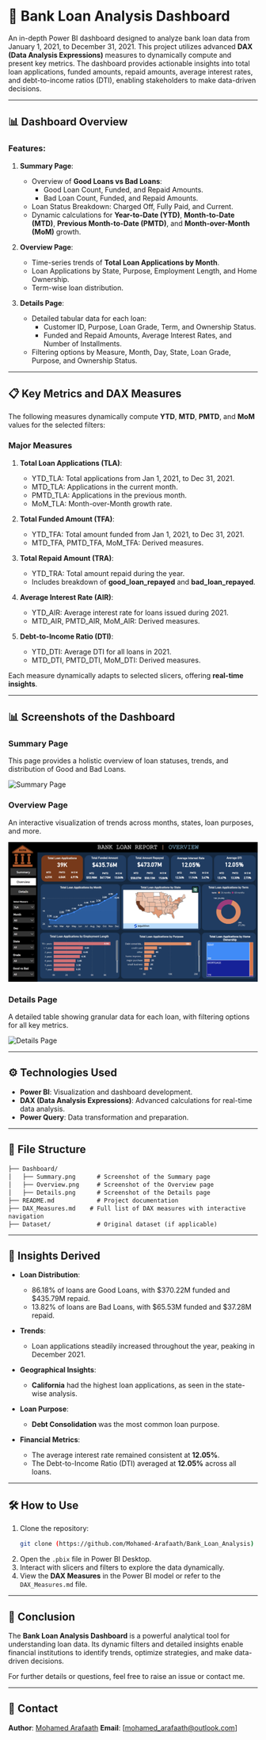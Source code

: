 # 🏦 Bank Loan Analysis Dashboard

An in-depth Power BI dashboard designed to analyze bank loan data from January 1, 2021, to December 31, 2021. This project utilizes advanced **DAX (Data Analysis Expressions)** measures to dynamically compute and present key metrics. The dashboard provides actionable insights into total loan applications, funded amounts, repaid amounts, average interest rates, and debt-to-income ratios (DTI), enabling stakeholders to make data-driven decisions.

---

## 📊 Dashboard Overview

### Features:
1. **Summary Page**:
   - Overview of **Good Loans vs Bad Loans**:
     - Good Loan Count, Funded, and Repaid Amounts.
     - Bad Loan Count, Funded, and Repaid Amounts.
   - Loan Status Breakdown: Charged Off, Fully Paid, and Current.
   - Dynamic calculations for **Year-to-Date (YTD)**, **Month-to-Date (MTD)**, **Previous Month-to-Date (PMTD)**, and **Month-over-Month (MoM)** growth.

2. **Overview Page**:
   - Time-series trends of **Total Loan Applications by Month**.
   - Loan Applications by State, Purpose, Employment Length, and Home Ownership.
   - Term-wise loan distribution.

3. **Details Page**:
   - Detailed tabular data for each loan:
     - Customer ID, Purpose, Loan Grade, Term, and Ownership Status.
     - Funded and Repaid Amounts, Average Interest Rates, and Number of Installments.
   - Filtering options by Measure, Month, Day, State, Loan Grade, Purpose, and Ownership Status.

---

## 📋 Key Metrics and DAX Measures

The following measures dynamically compute **YTD**, **MTD**, **PMTD**, and **MoM** values for the selected filters:

### **Major Measures**
1. **Total Loan Applications (TLA)**:
   - YTD_TLA: Total applications from Jan 1, 2021, to Dec 31, 2021.
   - MTD_TLA: Applications in the current month.
   - PMTD_TLA: Applications in the previous month.
   - MoM_TLA: Month-over-Month growth rate.

2. **Total Funded Amount (TFA)**:
   - YTD_TFA: Total amount funded from Jan 1, 2021, to Dec 31, 2021.
   - MTD_TFA, PMTD_TFA, MoM_TFA: Derived measures.

3. **Total Repaid Amount (TRA)**:
   - YTD_TRA: Total amount repaid during the year.
   - Includes breakdown of **good_loan_repayed** and **bad_loan_repayed**.

4. **Average Interest Rate (AIR)**:
   - YTD_AIR: Average interest rate for loans issued during 2021.
   - MTD_AIR, PMTD_AIR, MoM_AIR: Derived measures.

5. **Debt-to-Income Ratio (DTI)**:
   - YTD_DTI: Average DTI for all loans in 2021.
   - MTD_DTI, PMTD_DTI, MoM_DTI: Derived measures.

Each measure dynamically adapts to selected slicers, offering **real-time insights**.

---

## 📊 Screenshots of the Dashboard

### **Summary Page**
This page provides a holistic overview of loan statuses, trends, and distribution of Good and Bad Loans.

![Summary Page]([BI/Dashboard/Summary.png](https://github.com/Mohamed-Arafaath/Bank_Loan_Analysis/blob/main/BI/Dashboard/Summary.png))

### **Overview Page**
An interactive visualization of trends across months, states, loan purposes, and more.

![Overview Page](Dashboard/Overview.png)

### **Details Page**
A detailed table showing granular data for each loan, with filtering options for all key metrics.

![Details Page]([BI/Dashboard/Details.png](https://github.com/Mohamed-Arafaath/Bank_Loan_Analysis/blob/main/BI/Dashboard/Details.png))

---

## ⚙️ Technologies Used

- **Power BI**: Visualization and dashboard development.
- **DAX (Data Analysis Expressions)**: Advanced calculations for real-time data analysis.
- **Power Query**: Data transformation and preparation.

---

## 📁 File Structure

```plaintext
├── Dashboard/
│   ├── Summary.png      # Screenshot of the Summary page
│   ├── Overview.png     # Screenshot of the Overview page
│   ├── Details.png      # Screenshot of the Details page
├── README.md            # Project documentation
├── DAX_Measures.md    # Full list of DAX measures with interactive navigation
├── Dataset/             # Original dataset (if applicable)
```

---

## 📌 Insights Derived

- **Loan Distribution**:
  - 86.18% of loans are Good Loans, with $370.22M funded and $435.79M repaid.
  - 13.82% of loans are Bad Loans, with $65.53M funded and $37.28M repaid.

- **Trends**:
  - Loan applications steadily increased throughout the year, peaking in December 2021.

- **Geographical Insights**:
  - **California** had the highest loan applications, as seen in the state-wise analysis.

- **Loan Purpose**:
  - **Debt Consolidation** was the most common loan purpose.

- **Financial Metrics**:
  - The average interest rate remained consistent at **12.05%**.
  - The Debt-to-Income Ratio (DTI) averaged at **12.05%** across all loans.

---

## 🛠️ How to Use

1. Clone the repository:
   ```bash
   git clone (https://github.com/Mohamed-Arafaath/Bank_Loan_Analysis)
   ```
2. Open the `.pbix` file in Power BI Desktop.
3. Interact with slicers and filters to explore the data dynamically.
4. View the **DAX Measures** in the Power BI model or refer to the `DAX_Measures.md` file.

---

## 🌟 Conclusion

The **Bank Loan Analysis Dashboard** is a powerful analytical tool for understanding loan data. Its dynamic filters and detailed insights enable financial institutions to identify trends, optimize strategies, and make data-driven decisions.

For further details or questions, feel free to raise an issue or contact me.

---

## 📧 Contact

**Author**: [Mohamed Arafaath]([https://github.com/YourGitHubUsername](https://github.com/Mohamed-Arafaath))  
**Email**: [mohamed_arafaath@outlook.com]
